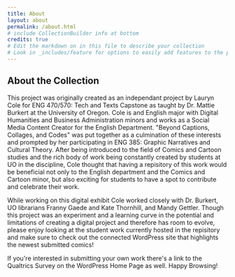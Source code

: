 ```yaml
---
title: About
layout: about
permalink: /about.html
# include CollectionBuilder info at bottom
credits: true
# Edit the markdown on in this file to describe your collection
# Look in _includes/feature for options to easily add features to the page
---
```




## About the Collection

This project was originally created as an independant project by Lauryn Cole for ENG 470/570: Tech and Texts Capstone as taught by Dr. Mattie Burkert at the University of Oregon. Cole is and English major with Digital Humanities and Business Administration minors and works as a Social Media Content Creator for the English Department. "Beyond Captions, Collages, and Codes" was put together as a culmination of these interests and prompted by her participating in ENG 385: Graphic Narratives and Cultural Theory. After being introduced to the field of Comics and Cartoon studies and the rich body of work being constantly created by students at UO in the discipline, Cole thought that having a repisitory of this work would be beneficial not only to the English department and the Comics and Cartoon minor, but also exciting for students to have a spot to contribute and celebrate their work.

While working on this digital exhibit Cole worked closely with Dr. Burkert, UO librarians Franny Gaede and Kate Thornhill, and Mandy Gettler. Though this project was an experiment and a learning curve in the potential and limitations of creating a digital project and therefore has room to evolve, please enjoy looking at the student work currently hosted in the repisitory and make sure to check out the connected WordPress site that highlights the newest submitted comics!

If you're interested in submitting your own work there's a link to the Qualtrics Survey on the WordPress Home Page as well. Happy Browsing!
